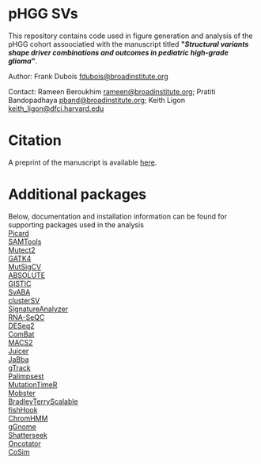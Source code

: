 # pHGG SVs
This repository contains code used in figure generation and analysis of the pHGG cohort assoociatied with the manuscript titled **"_Structural variants shape driver combinations and outcomes in pediatric high-grade glioma_"**. 

Author: Frank Dubois fdubois@broadinstitute.org

Contact: Rameen Beroukhim rameen@broadinstitute.org; Pratiti Bandopadhaya pband@broadinstitute.org; Keith Ligon keith_ligon@dfci.harvard.edu

# Citation
A preprint of the manuscript is available [here](https://assets.researchsquare.com/files/rs-389596/v1_covered.pdf?c=1631862855).

# Additional packages
Below, documentation and installation information can be found for supporting packages used in the analysis \
[Picard](https://github.com/broadinstitute/picard) \
[SAMTools](https://github.com/samtools/samtools) \
[Mutect2](https://github.com/broadinstitute/gatk) \
[GATK4](https://github.com/broadinstitute/gatk) \
[MutSigCV](https://www.genepattern.org/modules/docs/MutSigCV) \
[ABSOLUTE](https://software.broadinstitute.org/cancer/cga/absolute_download) \
[GISTIC](https://software.broadinstitute.org/cancer/cga/gistic) \
[SvABA](https://github.com/walaj/svaba) \
[clusterSV](https://github.com/cancerit/ClusterSV) \
[SignatureAnalyzer](https://github.com/getzlab/SignatureAnalyzer) \
[RNA-SeQC](https://github.com/getzlab/rnaseqc) \
[DESeq2](https://bioconductor.org/packages/release/bioc/html/DESeq2.html) \
[ComBat](https://www.genepattern.org/modules/docs/ComBat/3) \
[MACS2](https://pypi.org/project/MACS2/) \
[Juicer](https://github.com/aidenlab/juicer) \
[JaBba](https://github.com/mskilab/JaBbA) \
[gTrack](https://github.com/mskilab/gTrack) \
[Palimpsest](https://github.com/FunGeST/Palimpsest) \
[MutationTimeR](https://github.com/gerstung-lab/MutationTimeR) \
[Mobster](https://github.com/jyhehir/mobster) \
[BradleyTerryScalable](https://github.com/EllaKaye/BradleyTerryScalable) \
[fishHook](https://github.com/mskilab/fishHook) \
[ChromHMM](http://compbio.mit.edu/ChromHMM/) \
[gGnome](https://github.com/mskilab/gGnome) \
[Shatterseek](https://github.com/parklab/ShatterSeek) \
[Oncotator](https://github.com/broadinstitute/oncotator) \
[CoSim](https://github.com/acranej/CoSim)





















